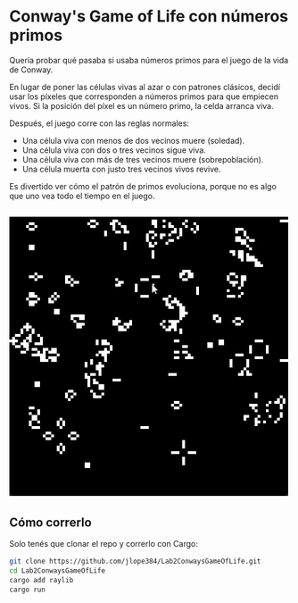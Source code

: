 # Conway's Game of Life con números primos

Quería probar qué pasaba si usaba números primos para el juego de la vida de Conway.

En lugar de poner las células vivas al azar o con patrones clásicos, decidí usar los píxeles que corresponden a números primos para que empiecen vivos. Si la posición del píxel es un número primo, la celda arranca viva.

Después, el juego corre con las reglas normales:

- Una célula viva con menos de dos vecinos muere (soledad).
- Una célula viva con dos o tres vecinos sigue viva.
- Una célula viva con más de tres vecinos muere (sobrepoblación).
- Una célula muerta con justo tres vecinos vivos revive.

Es divertido ver cómo el patrón de primos evoluciona, porque no es algo que uno vea todo el tiempo en el juego.

![Gif del juego](lab2.gif)
---

## Cómo correrlo

Solo tenés que clonar el repo y correrlo con Cargo:

```bash
git clone https://github.com/jlope384/Lab2ConwaysGameOfLife.git
cd Lab2ConwaysGameOfLife
cargo add raylib
cargo run
```
